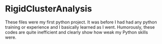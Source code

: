 # RigidClusterAnalysis
These files were my first python project. It was before I had had any python training or experience and I basically learned as I went. Humorously, these codes are quite inefficient and clearly show how weak my Python skills were. 
